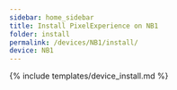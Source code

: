 ```yaml
---
sidebar: home_sidebar
title: Install PixelExperience on NB1
folder: install
permalink: /devices/NB1/install/
device: NB1
---
```

{% include templates/device_install.md %}